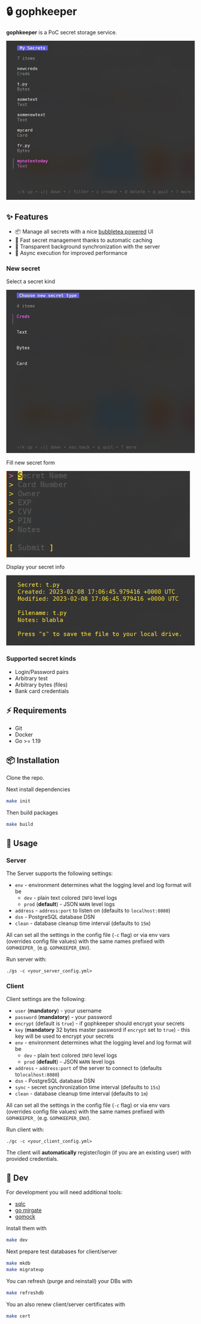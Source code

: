 # 🔒 gophkeeper

**gophkeeper** is a PoC secret storage service.

![main](https://github.com/horseinthesky/gophkeeper/blob/main/media/main.png)

## ✨ Features

- 📦 Manage all secrets with a nice [bubbletea powered](https://github.com/charmbracelet/bubbletea) UI
- 🚀 Fast secret management thanks to automatic caching
- 💾 Transparent background synchronization with the server
- 💪 Async execution for improved performance

### New secret

Select a secret kind

![new](https://github.com/horseinthesky/gophkeeper/blob/main/media/new.png)

Fill new secret form

![entry](https://github.com/horseinthesky/gophkeeper/blob/main/media/entry.png)

Display your secret info

![show](https://github.com/horseinthesky/gophkeeper/blob/main/media/show.png)

### Supported secret kinds

- Login/Password pairs
- Arbitrary test
- Arbitrary bytes (files)
- Bank card credentials

## ⚡️ Requirements

- Git
- Docker
- Go >= 1.19

## 📦 Installation

Clone the repo.

Next install dependencies

```bash
make init
```

Then build packages

```bash
make build
```

## 🚀 Usage

### Server

The Server supports the following settings:

- `env` - environment determines what the logging level and log format will be
  - `dev` - plain text colored `INFO` level logs
  - `prod` (**default**) - JSON `WARN` level logs
- `address` - `address:port` to listen on (defaults to `localhost:8080`)
- `dsn` - PostgreSQL database DSN
- `clean` - database cleanup time interval (defaults to `15m`)

All can set all the settings in the config file (`-c` flag) or via env vars (overrides config file values) with the same names prefixed with `GOPHKEEPER_` (e.g. `GOPHKEEPER_ENV`).

Run server with:
```
./gs -c <your_server_config.yml>
```

### Client

Client settings are the following:

- `user` (**mandatory**) - your username
- `password` (**mandatory**) - your password
- `encrypt` (default is `true`) - if gophkeeper should encrypt your secrets
- `key` (**mandatory** 32 bytes master password if `encrypt` set to `true`) - this key will be used to encrypt your secrets
- `env` - environment determines what the logging level and log format will be
  - `dev` - plain text colored `INFO` level logs
  - `prod` (**default**) - JSON `WARN` level logs
- `address` - `address:port` of the server to connect to (defaults to`localhost:8080`)
- `dsn` - PostgreSQL database DSN
- `sync` - secret synchronization time interval (defaults to `15s`)
- `clean` - database cleanup time interval (defaults to `1m`)

All can set all the settings in the config file (`-c` flag) or via env vars (overrides config file values) with the same names prefixed with `GOPHKEEPER_` (e.g. `GOPHKEEPER_ENV`).

Run client with:
```
./gc -c <your_client_config.yml>
```

The client will **automatically** register/login (if you are an existing user) with provided credentials.

## 🔨 Dev

For development you will need additional tools:

- [sqlc](https://github.com/kyleconroy/sqlc)
- [go mirgate](https://github.com/golang-migrate/migrate)
- [gomock](https://github.com/golang/mock)

Install them with

```bash
make dev
```

Next prepare test databases for client/server

```bash
make mkdb
make migrateup
```

You can refresh (purge and reinstall) your DBs with

```bash
make refreshdb
```

You an also renew client/server certificates with

```bash
make cert
```
